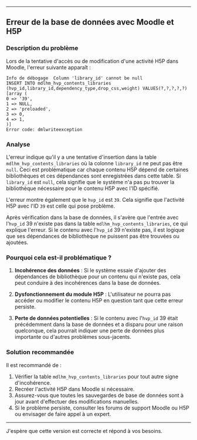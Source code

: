 
---

## Erreur de la base de données avec Moodle et H5P

### Description du problème

Lors de la tentative d'accès ou de modification d'une activité H5P dans Moodle, l'erreur suivante apparaît :

```
Info de débogage  Column 'library_id' cannot be null
INSERT INTO mdlhm_hvp_contents_libraries (hvp_id,library_id,dependency_type,drop_css,weight) VALUES(?,?,?,?,?)
[array (
0 => '39',
1 => NULL,
2 => 'preloaded',
3 => 0,
4 => 1,
)]
Error code: dmlwriteexception
```

### Analyse

L'erreur indique qu'il y a une tentative d'insertion dans la table `mdlhm_hvp_contents_libraries` où la colonne `library_id` ne peut pas être `null`. Ceci est problématique car chaque contenu H5P dépend de certaines bibliothèques et ces dépendances sont enregistrées dans cette table. Si `library_id` est `null`, cela signifie que le système n'a pas pu trouver la bibliothèque nécessaire pour le contenu H5P avec l'ID spécifié.

L'erreur montre également que le `hvp_id` est `39`. Cela signifie que l'activité H5P avec l'ID `39` est celle qui pose problème.

Après vérification dans la base de données, il s'avère que l'entrée avec l'`hvp_id` 39 n'existe pas dans la table `mdlhm_hvp_contents_libraries`, ce qui explique l'erreur. Si le contenu avec l'`hvp_id` 39 n'existe pas, il est logique que ses dépendances de bibliothèque ne puissent pas être trouvées ou ajoutées.

### Pourquoi cela est-il problématique ?

1. **Incohérence des données** : Si le système essaie d'ajouter des dépendances de bibliothèque pour un contenu qui n'existe pas, cela peut conduire à des incohérences dans la base de données.

2. **Dysfonctionnement du module H5P** : L'utilisateur ne pourra pas accéder ou modifier le contenu H5P en question tant que cette erreur persiste.

3. **Perte de données potentielles** : Si le contenu avec l'`hvp_id` 39 était précédemment dans la base de données et a disparu pour une raison quelconque, cela pourrait indiquer une perte de données plus importante ou d'autres problèmes sous-jacents.

### Solution recommandée

Il est recommandé de :
1. Vérifier la table `mdlhm_hvp_contents_libraries` pour tout autre signe d'incohérence.
2. Recréer l'activité H5P dans Moodle si nécessaire.
3. Assurez-vous que toutes les sauvegardes de base de données sont à jour avant d'effectuer des modifications manuelles.
4. Si le problème persiste, consulter les forums de support Moodle ou H5P ou envisager de faire appel à un expert.

---

J'espère que cette version est correcte et répond à vos besoins.

